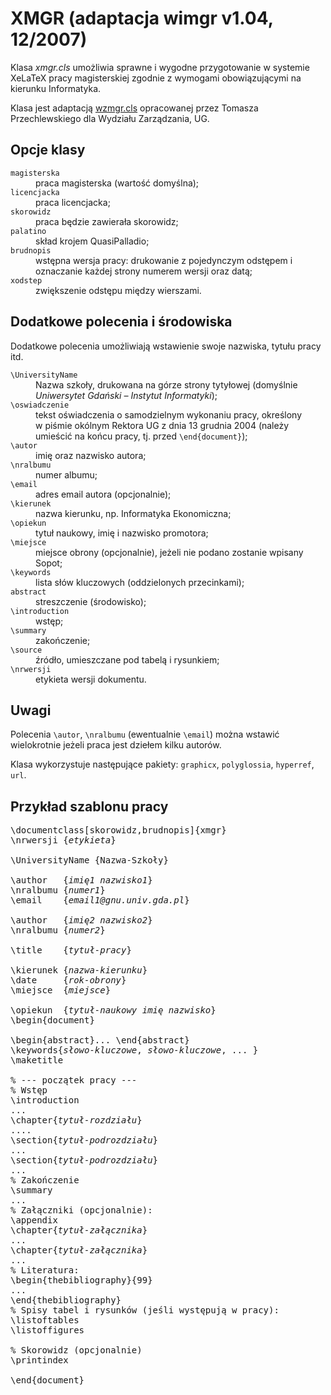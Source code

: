 # XMGR (adaptacja wimgr v1.04, 12/2007)

Klasa *xmgr.cls* umożliwia sprawne i wygodne przygotowanie w systemie
XeLaTeX pracy magisterskiej zgodnie z wymogami obowiązującymi na
kierunku Informatyka.

Klasa jest adaptacją
[wzmgr.cls](http://gnu.univ.gda.pl/~tomasz/prog/tex/wzmgr/wzmgr.html)
opracowanej przez Tomasza Przechlewskiego dla Wydziału Zarządzania, UG.

## Opcje klasy

<dl>
<dt><code>magisterska</code></dt>
<dd>praca magisterska (wartość domyślna);</dd>

<dt><code>licencjacka</code></dt>
<dd>praca licencjacka;</dd>

<dt><code>skorowidz</code></dt>
<dd>praca będzie zawierała skorowidz;</dd>

<dt><code>palatino</code></dt>
<dd>skład krojem QuasiPalladio;</dd>

<dt><code>brudnopis</code></dt>
<dd>wstępna wersja pracy: drukowanie z pojedynczym odstępem
i oznaczanie każdej strony numerem wersji oraz datą;</dd>

<dt><code>xodstep</code></dt>
<dd>zwiększenie odstępu między wierszami.</dd>
</dl>

## Dodatkowe polecenia i środowiska

Dodatkowe polecenia umożliwiają wstawienie swoje nazwiska,
tytułu pracy itd.

<dl>
<dt><code>\UniversityName</code></dt>
<dd>Nazwa szkoły, drukowana na górze strony tytyłowej 
(domyślnie <em>Uniwersytet Gdański – Instytut Informatyki</em>);
</dd>

<dt><code>\oswiadczenie</code></dt>
<dd>tekst oświadczenia o samodzielnym wykonaniu pracy, określony
w piśmie okólnym Rektora UG z dnia 13 grudnia 2004 (należy
umieścić na końcu pracy, tj. przed <code>\end{document}</code>);</dd>

<dt><code>\autor</code></dt>
<dd>imię oraz nazwisko autora;</dd>

<dt><code>\nralbumu</code></dt>
<dd>numer albumu;</dd>

<dt><code>\email</code></dt> 
<dd>adres email autora (opcjonalnie);</dd>

<dt><code>\kierunek</code></dt>
<dd>nazwa kierunku, np. Informatyka Ekonomiczna;</dd>

<dt><code>\opiekun</code></dt>
<dd>tytuł naukowy, imię i nazwisko promotora;</dd>

<dt><code>\miejsce</code></dt>
<dd>miejsce obrony (opcjonalnie), jeżeli nie podano 
  zostanie wpisany Sopot;</dd>

<dt><code>\keywords</code></dt>
<dd>lista słów kluczowych (oddzielonych przecinkami);</dd>

<dt><code>abstract</code></dt> 
<dd>streszczenie (środowisko);</dd>

<dt><code>\introduction</code></dt> 
<dd>wstęp;</dd>

<dt><code>\summary</code></dt> 
<dd>zakończenie;</dd>

<dt><code>\source</code></dt> 
<dd>źródło, umieszczane pod tabelą i rysunkiem;</dd>

<dt><code>\nrwersji</code></dt> 
<dd>etykieta wersji dokumentu.</dd>
</dl>

## Uwagi

Polecenia `\autor`, `\nralbumu` (ewentualnie
`\email`) można wstawić wielokrotnie jeżeli praca jest
dziełem kilku autorów.

Klasa wykorzystuje następujące pakiety: `graphicx`,
`polyglossia`, `hyperref`, `url`.

## Przykład szablonu pracy

<pre>
\documentclass[skorowidz,brudnopis]{xmgr}
\nrwersji {<em>etykieta</em>}

\UniversityName {Nazwa-Szkoły}

\author   {<em>imię1 nazwisko1</em>}
\nralbumu {<em>numer1</em>}
\email    {<em>email1@gnu.univ.gda.pl</em>}

\author   {<em>imię2 nazwisko2</em>}
\nralbumu {<em>numer2</em>}

\title    {<em>tytuł-pracy</em>}

\kierunek {<em>nazwa-kierunku</em>}
\date     {<em>rok-obrony</em>}
\miejsce  {<em>miejsce</em>}

\opiekun  {<em>tytuł-naukowy imię nazwisko</em>}
\begin{document}

\begin{abstract}... \end{abstract}
\keywords{<em>słowo-kluczowe</em>, <em>słowo-kluczowe</em>, ... }
\maketitle

% --- początek pracy ---
% Wstęp
\introduction
...
\chapter{<em>tytuł-rozdziału</em>}
....
\section{<em>tytuł-podrozdziału</em>}
...
\section{<em>tytuł-podrozdziału</em>}
...
% Zakończenie
\summary
...
% Załączniki (opcjonalnie):
\appendix
\chapter{<em>tytuł-załącznika</em>}
...
\chapter{<em>tytuł-załącznika</em>}
...
% Literatura:
\begin{thebibliography}{99}
...
\end{thebibliography}
% Spisy tabel i rysunków (jeśli występują w pracy):
\listoftables
\listoffigures

% Skorowidz (opcjonalnie)
\printindex

\end{document}
</pre>
